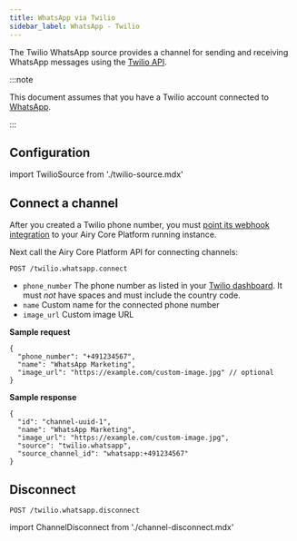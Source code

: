 ```yaml
---
title: WhatsApp via Twilio
sidebar_label: WhatsApp - Twilio
---
```


The Twilio WhatsApp source provides a channel for sending and receiving WhatsApp
messages using the [Twilio API](https://www.twilio.com/).

:::note

This document assumes that you have a Twilio account connected to
[WhatsApp](https://www.twilio.com/whatsapp).

:::

## Configuration

import TwilioSource from './twilio-source.mdx'

<TwilioSource />

## Connect a channel

After you created a Twilio phone number, you must [point its
webhook integration](https://www.twilio.com/docs/sms/tutorials/how-to-receive-and-reply-java#configure-your-webhook-url)
to your Airy Core Platform running instance.

Next call the Airy Core Platform API for connecting channels:

```
POST /twilio.whatsapp.connect
```

- `phone_number` The phone number as listed in your [Twilio
  dashboard](https://www.twilio.com/console/phone-numbers/).
  It must _not_ have spaces and must include the country
  code.
- `name` Custom name for the connected phone number
- `image_url` Custom image URL

**Sample request**

```json5
{
  "phone_number": "+491234567",
  "name": "WhatsApp Marketing",
  "image_url": "https://example.com/custom-image.jpg" // optional
}
```

**Sample response**

```json5
{
  "id": "channel-uuid-1",
  "name": "WhatsApp Marketing",
  "image_url": "https://example.com/custom-image.jpg",
  "source": "twilio.whatsapp",
  "source_channel_id": "whatsapp:+491234567"
}
```

## Disconnect

```
POST /twilio.whatsapp.disconnect
```

import ChannelDisconnect from './channel-disconnect.mdx'

<ChannelDisconnect />
